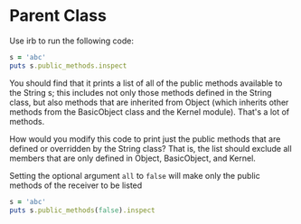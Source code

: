 # Parent Class
Use irb to run the following code:

```ruby
s = 'abc'
puts s.public_methods.inspect
```
You should find that it prints a list of all of the public methods available to
the String s; this includes not only those methods defined in the String class,
but also methods that are inherited from Object (which inherits other methods
from the BasicObject class and the Kernel module). That's a lot of methods.

How would you modify this code to print just the public methods that are
defined or overridden by the String class? That is, the list should exclude all
members that are only defined in Object, BasicObject, and Kernel.

Setting the optional argument `all` to `false` will make only the public methods
of the receiver to be listed

```ruby
s = 'abc'
puts s.public_methods(false).inspect
```
